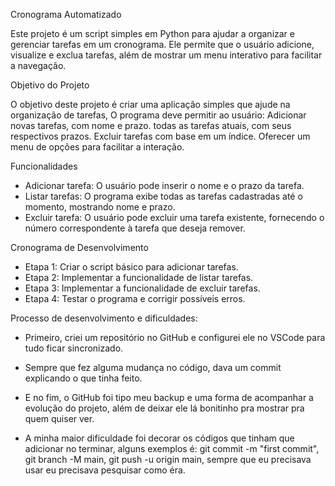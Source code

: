 ﻿ Cronograma Automatizado

Este projeto é um script simples em Python para ajudar a organizar e gerenciar tarefas em um cronograma. Ele permite que o usuário adicione, visualize e exclua tarefas, além de mostrar um menu interativo para facilitar a navegação.

 Objetivo do Projeto

O objetivo deste projeto é criar uma aplicação simples que ajude na organização de tarefas, O programa deve permitir ao usuário:
Adicionar novas tarefas, com nome e prazo.
todas as tarefas atuais, com seus respectivos prazos.
Excluir tarefas com base em um índice.
Oferecer um menu de opções para facilitar a interação.

 Funcionalidades

- Adicionar tarefa: O usuário pode inserir o nome e o prazo da tarefa.
- Listar tarefas: O programa exibe todas as tarefas cadastradas até o momento, mostrando nome e prazo.
- Excluir tarefa: O usuário pode excluir uma tarefa existente, fornecendo o número correspondente à tarefa que deseja remover.

 Cronograma de Desenvolvimento

- Etapa 1: Criar o script básico para adicionar tarefas.
- Etapa 2: Implementar a funcionalidade de listar tarefas.
- Etapa 3: Implementar a funcionalidade de excluir tarefas.
- Etapa 4: Testar o programa e corrigir possíveis erros.

  

Processo de desenvolvimento e dificuldades:

- Primeiro, criei um repositório no GitHub e configurei ele no VSCode para tudo ficar sincronizado.
 
- Sempre que fez alguma mudança no código, dava um commit explicando o que tinha feito.

- E no fim, o GitHub foi tipo meu backup e uma forma de acompanhar a evolução do projeto, além de deixar ele lá bonitinho pra mostrar pra quem quiser ver.

- A minha maior dificuldade foi decorar os códigos que tinham que adicionar no terminar, alguns exemplos é: git commit -m "first commit", git branch -M main, git push -u origin main, sempre que eu precisava usar eu precisava pesquisar como éra.





